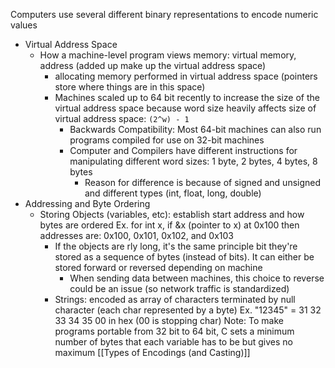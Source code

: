 Computers use several different binary representations to encode numeric values
- Virtual Address Space
	- How a machine-level program views memory: virtual memory, address (added up make up the virtual address space)
		- allocating memory performed in virtual address space (pointers store where things are in this space)
		-  Machines scaled up to 64 bit recently to increase the size of the virtual address space because word size heavily affects size of virtual address space: `(2^w) - 1`
			- Backwards Compatibility: Most 64-bit machines can also run programs compiled for use on 32-bit machines
			- Computer and Compilers have different instructions for manipulating different word sizes: 1 byte, 2 bytes, 4 bytes, 8 bytes
				- Reason for difference is because of signed and unsigned and different types (int, float, long, double)
- Addressing and Byte Ordering
	- Storing Objects (variables, etc): establish start address and how bytes are ordered
		Ex. for int x, if &x (pointer to x) at 0x100 then addresses are: 0x100, 0x101, 0x102, and 0x103
		- If the objects are rly long, it's the same principle bit they're stored as a sequence of bytes (instead of bits). It can either be stored forward or reversed depending on machine
			- When sending data between machines, this choice to reverse could be an issue (so network traffic is standardized)
		- Strings: encoded as array of characters terminated by null character (each char represented by a byte)
			Ex. "12345" = 31 32 33 34 35 00 in hex (00 is stopping char)
	 Note: To make programs portable from 32 bit to 64 bit, C sets a minimum number of bytes that each variable has to be but gives no maximum
[[Types of Encodings (and Casting)]]
